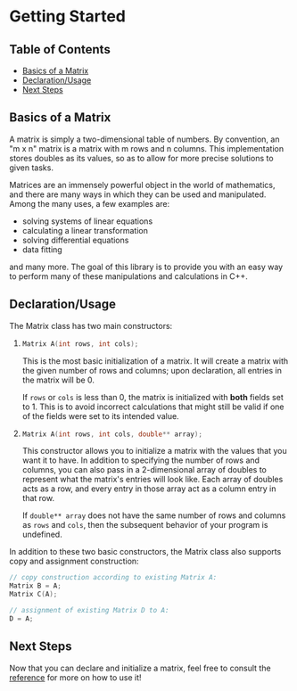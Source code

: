 # Getting Started <!-- omit in toc -->

## Table of Contents <!-- omit in toc -->

- [Basics of a Matrix](#basics-of-a-matrix)
- [Declaration/Usage](#declarationusage)
- [Next Steps](#next-steps)

## Basics of a Matrix

A matrix is simply a two-dimensional table of numbers. By convention, an "m x n" matrix is a matrix with m rows and n columns. This implementation stores doubles as its values, so as to allow for more precise solutions to given tasks.

Matrices are an immensely powerful object in the world of mathematics, and there are many ways in which they can be used and manipulated. Among the many uses, a few examples are:

- solving systems of linear equations
- calculating a linear transformation
- solving differential equations
- data fitting

and many more. The goal of this library is to provide you with an easy way to perform many of these manipulations and calculations in C++.

## Declaration/Usage

The Matrix class has two main constructors:

1. ```C++
   Matrix A(int rows, int cols);
   ```

    This is the most basic initialization of a matrix. It will create a matrix with the given number of rows and columns; upon declaration, all entries in the matrix will be 0.

    If `rows` or `cols` is less than 0, the matrix is initialized with **both** fields set to 1. This is to avoid incorrect calculations that might still be valid if one of the fields were set to its intended value.

2. ```C++
   Matrix A(int rows, int cols, double** array);
   ```

    This constructor allows you to initialize a matrix with the values that you want it to have. In addition to specifying the number of rows and columns, you can also pass in a 2-dimensional array of doubles to represent what the matrix's entries will look like. Each array of doubles acts as a row, and every entry in those array act as a column entry in that row.

    If `double** array` does not have the same number of rows and columns as `rows` and `cols`, then the subsequent behavior of your program is undefined.

In addition to these two basic constructors, the Matrix class also supports copy and assignment construction:

```C++
// copy construction according to existing Matrix A:
Matrix B = A;
Matrix C(A);

// assignment of existing Matrix D to A:
D = A;
```

## Next Steps

Now that you can declare and initialize a matrix, feel free to consult the [reference](README.md) for more on how to use it!
